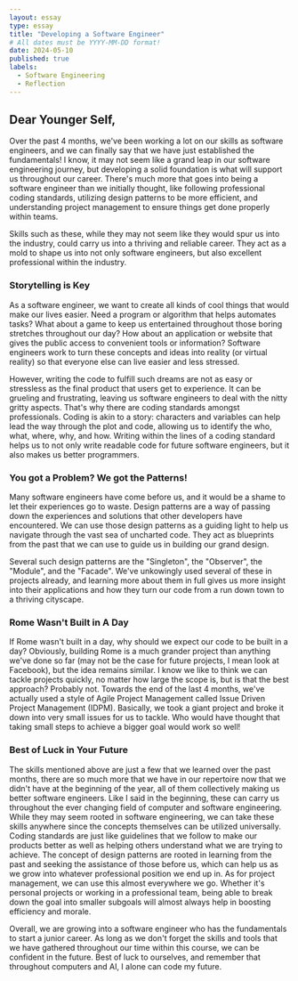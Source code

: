 ```yaml
---
layout: essay
type: essay
title: "Developing a Software Engineer"
# All dates must be YYYY-MM-DD format!
date: 2024-05-10
published: true
labels:
  - Software Engineering
  - Reflection
---
```


## Dear Younger Self,
Over the past 4 months, we've been working a lot on our skills as software engineers, and we can finally say that we have just established the fundamentals! I know, it may not seem like a grand leap in our software engineering journey, but developing a solid foundation is what will support us throughout our career. There's much more that goes into being a software engineer than we initially thought, like following professional coding standards, utilizing design patterns to be more efficient, and understanding project management to ensure things get done properly within teams.

Skills such as these, while they may not seem like they would spur us into the industry, could carry us into a thriving and reliable career. They act as a mold to shape us into not only software engineers, but also excellent professional within the industry.

### Storytelling is Key
As a software engineer, we want to create all kinds of cool things that would make our lives easier. Need a program or algorithm that helps automates tasks? What about a game to keep us entertained throughout those boring stretches throughout our day? How about an application or website that gives the public access to convenient tools or information? Software engineers work to turn these concepts and ideas into reality (or virtual reality) so that everyone else can live easier and less stressed. 

However, writing the code to fulfill such dreams are not as easy or stressless as the final product that users get to experience. It can be grueling and frustrating, leaving us software engineers to deal with the nitty gritty aspects. That's why there are coding standards amongst professionals. Coding is akin to a story: characters and variables can help lead the way through the plot and code, allowing us to identify the who, what, where, why, and how. Writing within the lines of a coding standard helps us to not only write readable code for future software engineers, but it also makes us better programmers.

### You got a Problem? We got the Patterns!
Many software engineers have come before us, and it would be a shame to let their experiences go to waste. Design patterns are a way of passing down the experiences and solutions that other developers have encountered. We can use those design patterns as a guiding light to help us navigate through the vast sea of uncharted code. They act as blueprints from the past that we can use to guide us in building our grand design.

Several such design patterns are the "Singleton", the "Observer", the "Module", and the "Facade". We've unkowingly used several of these in projects already, and learning more about them in full gives us more insight into their applications and how they turn our code from a run down town to a thriving cityscape.

### Rome Wasn't Built in A Day
If Rome wasn't built in a day, why should we expect our code to be built in a day? Obviously, building Rome is a much grander project than anything we've done so far (may not be the case for future projects, I mean look at Facebook), but the idea remains similar. I know we like to think we can tackle projects quickly, no matter how large the scope is, but is that the best approach? Probably not. Towards the end of the last 4 months, we've actually used a style of Agile Project Management called Issue Driven Project Management (IDPM). Basically, we took a giant project and broke it down into very small issues for us to tackle. Who would have thought that taking small steps to achieve a bigger goal would work so well!

### Best of Luck in Your Future
The skills mentioned above are just a few that we learned over the past months, there are so much more that we have in our repertoire now that we didn't have at the beginning of the year, all of them collectively making us better software engineers. Like I said in the beginning, these can carry us throughout the ever changing field of computer and software engineering. While they may seem rooted in software engineering, we can take these skills anywhere since the concepts themselves can be utilized universally. Coding standards are just like guidelines that we follow to make our products better as well as helping others understand what we are trying to achieve. The concept of design patterns are rooted in learning from the past and seeking the assistance of those before us, which can help us as we grow into whatever professional position we end up in. As for project management, we can use this almost everywhere we go. Whether it's personal projects or working in a professional team, being able to break down the goal into smaller subgoals will almost always help in boosting efficiency and morale.

Overall, we are growing into a software engineer who has the fundamentals to start a junior career. As long as we don't forget the skills and tools that we have gathered throughout our time within this course, we can be confident in the future. Best of luck to ourselves, and remember that throughout computers and AI, I alone can code my future.
